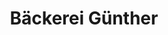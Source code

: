 ---
title: "Bäckerei Günther"
url: /schwentinental/baeckerei-guenther-bahnhofstrasse/
shop: Bäckerei
---